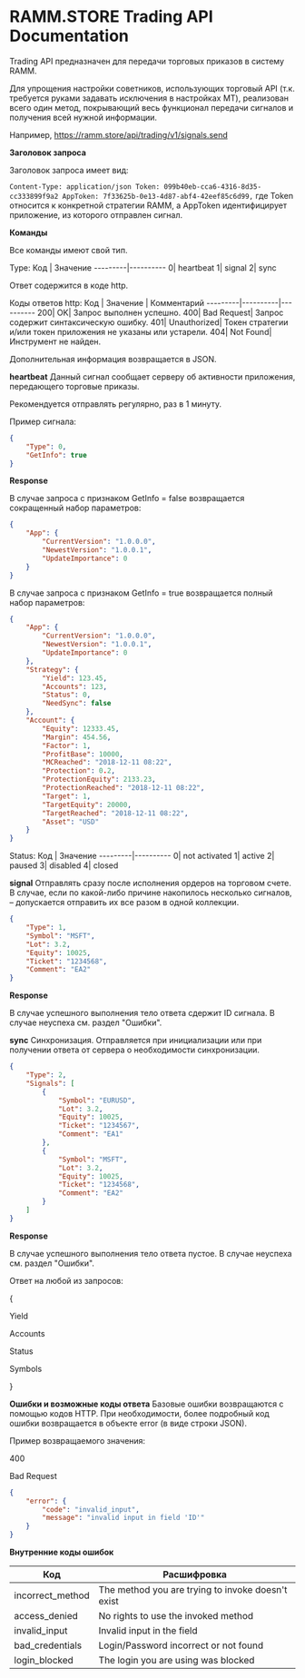 # RAMM.STORE Trading API Documentation
Trading API предназначен для передачи торговых приказов в систему RAMM.

Для упрощения настройки советников, использующих торговый API (т.к. требуется руками задавать исключения в настройках МТ), реализован всего один метод, покрывающий весь функционал передачи сигналов и получения всей нужной информации.

Например, https://ramm.store/api/trading/v1/signals.send


**Заголовок запроса**

Заголовок запроса имеет вид:

`
Content-Type: application/json
Token: 099b40eb-cca6-4316-8d35-cc333899f9a2
AppToken: 7f33625b-0e13-4d87-abf4-42eef85c6d99,
`
где Token относится к конкретной стратегии RAMM, а AppToken идентифицирует приложение, из которого отправлен сигнал.


**Команды**


Все команды имеют свой тип.

Type:
Код | Значение
---------|----------
0|	heartbeat
1|	signal
2|	sync

Ответ содержится в коде http.

Коды ответов http:
Код | Значение | Комментарий
---------|----------|----------
200|	OK|	Запрос выполнен успешно.
400|	Bad Request|	Запрос содержит синтаксическую ошибку.
401|	Unauthorized|	Токен стратегии и/или токен приложения не указаны или устарели.
404|	Not Found|	Инструмент не найден.

Дополнительная информация возвращается в JSON.


**heartbeat**
Данный сигнал сообщает серверу об активности приложения, передающего торговые приказы.

Рекомендуется отправлять регулярно, раз в 1 минуту.

Пример сигнала:
```json
{
    "Type": 0,
    "GetInfo": true
}
```

**Response**

В случае запроса с признаком GetInfo = false возвращается сокращенный набор параметров:

```json
{
    "App": {
        "CurrentVersion": "1.0.0.0",
        "NewestVersion": "1.0.0.1",
        "UpdateImportance": 0
    }
}
```

В случае запроса с признаком GetInfo = true возвращается полный набор параметров:
```json
{
    "App": {
        "CurrentVersion": "1.0.0.0",
        "NewestVersion": "1.0.0.1",
        "UpdateImportance": 0
    },
    "Strategy": {
        "Yield": 123.45,
        "Accounts": 123,
        "Status": 0,
        "NeedSync": false
    },
    "Account": {
        "Equity": 12333.45,
        "Margin": 454.56,
        "Factor": 1,
        "ProfitBase": 10000,
        "MCReached": "2018-12-11 08:22",
        "Protection": 0.2,
        "ProtectionEquity": 2133.23,
        "ProtectionReached": "2018-12-11 08:22",
        "Target": 1,
        "TargetEquity": 20000,
        "TargetReached": "2018-12-11 08:22",
        "Asset": "USD"
    }
}
```
Status:
Код | Значение
---------|----------
0|	not activated
1|	active
2|	paused
3|	disabled
4|	closed


**signal**
Отправлять сразу после исполнения ордеров на торговом счете. В случае, если по какой-либо причине накопилось несколько сигналов, – допускается отправить их все разом в одной коллекции.
```json
{
    "Type": 1,
    "Symbol": "MSFT",
    "Lot": 3.2,
    "Equity": 10025,
    "Ticket": "1234568",
    "Comment": "EA2"
}
```
**Response**

В случае успешного выполнения тело ответа сдержит ID сигнала. В случае неуспеха см. раздел "Ошибки". 


**sync**
Синхронизация. Отправляется при инициализации или при получении ответа от сервера о необходимости синхронизации.
```json
{
    "Type": 2,
    "Signals": [
        {
            "Symbol": "EURUSD",
            "Lot": 3.2,
            "Equity": 10025,
            "Ticket": "1234567",
            "Comment": "EA1"
        },
        {
            "Symbol": "MSFT",
            "Lot": 3.2,
            "Equity": 10025,
            "Ticket": "1234568",
            "Comment": "EA2"
        }
    ]
}
```
**Response**

В случае успешного выполнения тело ответа пустое. В случае неуспеха см. раздел "Ошибки". 

Ответ на любой из запросов: 

{

Yield

Accounts

Status

Symbols

}



**Ошибки и возможные коды ответа**
Базовые ошибки возвращаются с помощью кодов HTTP.
При необходимости, более подробный код ошибки возвращается в объекте error (в виде строки JSON).

Пример возвращаемого значения:

400

Bad Request
```json
{
    "error": {
        "code": "invalid_input",
        "message": "invalid input in field 'ID'"
    }
}
```


**Внутренние коды ошибок**

Код | Расшифровка
---------|----------
incorrect_method|	The method you are trying to invoke doesn't exist
access_denied|	No rights to use the invoked method
invalid_input|	Invalid input in the field <field name>
bad_credentials|	Login/Password incorrect or not found
login_blocked|	The login you are using was blocked
